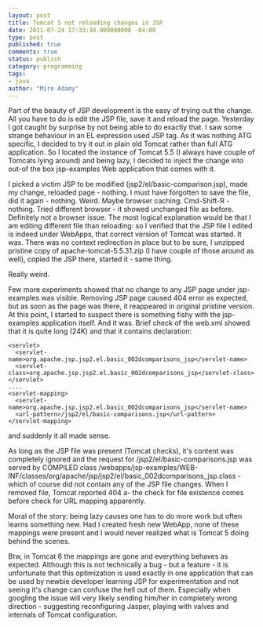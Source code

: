 ```yaml
---
layout: post
title: Tomcat 5 not reloading changes in JSP
date: 2011-07-24 17:33:34.000000000 -04:00
type: post
published: true
comments: true
status: publish
category: programming
tags:
- java
author: "Miro Adamy"
---
```

Part of the beauty of JSP development is the easy of trying out the change. All you have to do is edit the JSP file, save it and reload the page. Yesterday I got caught by surprise by not being able to do exactly that.
I saw some strange behaviour in an EL expression used JSP tag. As it was nothing ATG specific, I decided to try it out in plain old Tomcat rather than full ATG application. So I located the instance of Tomcat 5.5 (I always have couple of Tomcats lying around) and being lazy, I decided to inject the change into out-of the box jsp-examples Web application that comes with it.

I picked a victim JSP to be modified (jsp2/el/basic-comparison.jsp), made my change, reloaded page - nothing. I must have forgotten to save the file, did it again - nothing. Weird. Maybe browser caching. Cmd-Shift-R - nothing. Tried different browser - it showed unchanged file as before. Definitely not a browser issue.
The most logical explanation would be that I am editing different file than reloading: so I verified that the JSP file I edited is indeed under WebApps, that correct version of Tomcat was started. It was. There was no context redirection in place but to be sure, I unzipped pristine copy of apache-tomcat-5.5.31.zip (I have couple of those around as well), copied the JSP there, started it - same thing.

Really weird.

Few more experiments showed that no change to any JSP page under jsp-examples was visible. Removing JSP page caused 404 error as expected, but as soon as the page was there, it reappeared in original pristine version.
At this point, I started to suspect there is something fishy with the jsp-examples application itself. And it was. Brief check of the web.xml showed that it is quite long (24K) and that it contains declaration:

```
<servlet>
  <servlet-name>org.apache.jsp.jsp2.el.basic_002dcomparisons_jsp</servlet-name>
  <servlet-class>org.apache.jsp.jsp2.el.basic_002dcomparisons_jsp</servlet-class>
</servlet>
....
<servlet-mapping>
  <servlet-name>org.apache.jsp.jsp2.el.basic_002dcomparisons_jsp</servlet-name>
  <url-pattern>/jsp2/el/basic-comparisons.jsp</url-pattern>
</servlet-mapping>
```

and suddenly it all made sense.

As long as the JSP file was present (Tomcat checks), it's content was completely ignored and the request for /jsp2/el/basic-comparisons.jsp was served by COMPILED class /webapps/jsp-examples/WEB-INF/classes/org/apache/jsp/jsp2/el/basic_002dcomparisons_jsp.class - which of course did not contain any of the JSP file changes. When I removed file, Tomcat reported 404 a- the check for file existence comes before check for URL mapping apparently.

Moral of the story: being lazy causes one has to do more work but often learns something new. Had I created fresh new WebApp, none of these mappings were present and I would never realized what is Tomcat 5 doing behind the scenes.

Btw, in Tomcat 6 the mappings are gone and everything behaves as expected.
Although this is not technically a bug - but a feature - it is unfortunate that this optimization is used exactly in one application that can be used by newbie developer learning JSP for experimentation and not seeing it's change can confuse the hell out of them. Especially when googling the issue will very likely sending him/her in completely wrong direction - suggesting reconfiguring Jasper, playing with valves and internals of Tomcat configuration.
